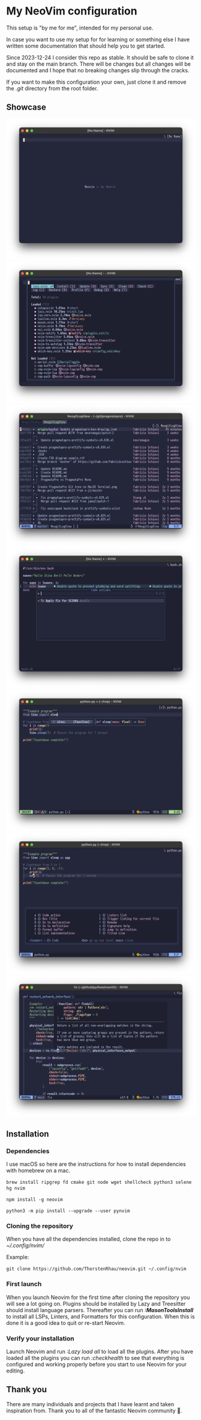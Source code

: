 # My NeoVim configuration

This setup is "by me for me", intended for my personal use.

In case you want to use my setup for for learning or something else I have
written some documentation that should help you to get started.

Since 2023-12-24 I consider this repo as stable. It should be safe to clone it
and stay on the main branch. There will be changes but all changes will be
documented and I hope that no breaking changes slip through the cracks.

If you want to make this configuration your own, just clone it and remove the
_.git_ directory from the root folder.

## Showcase

![greeter](./img/greeter.png) ![lazy](./img/lazy.png)
![git log](./img/gitlog.png) ![bash_ls](./img/bashls.png)
![import](./img/import.png) ![which-key](./img/whichkey.png)
![LSP](./img/lsp.png)

## Installation

### Dependencies

I use macOS so here are the instructions for how to install dependencies with
homebrew on a mac.

```
brew install ripgrep fd cmake git node wget shellcheck python3 selene hg nvim
```

```
npm install -g neovim
```

```
python3 -m pip install --upgrade --user pynvim
```

### Cloning the repository

When you have all the dependencies installed, clone the repo in to
_~/.config/nvim/_

Example:

```
git clone https://github.com/ThorstenRhau/neovim.git ~/.config/nvim
```

### First launch

When you launch Neovim for the first time after cloning the repository you will
see a lot going on. Plugins should be installed by Lazy and Treesitter should
install language parsers. Thereafter you can run **_:MasonToolsInstall_** to
install all LSPs, Linters, and Formatters for this configuration. When this is
done it is a good idea to quit or re-start Neovim.

### Verify your installation

Launch Neovim and run _:Lazy load all_ to load all the plugins. After you have
loaded all the plugins you can run _:checkhealth_ to see that everything is
configured and working properly before you start to use Neovim for your editing.

## Thank you

There are many individuals and projects that I have learnt and taken inspiration
from. Thank you to all of the fantastic Neovim community 🙏.
